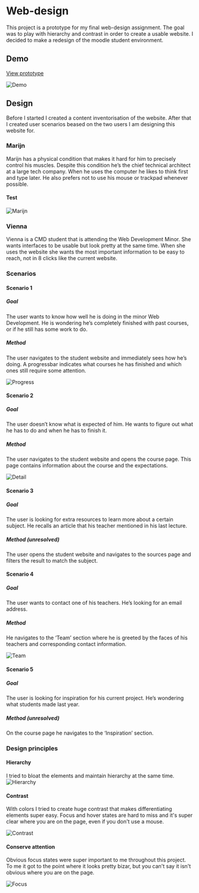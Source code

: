 # Web-design
This project is a prototype for my final web-design assignment. The goal was to play with hierarchy and contrast in order to create a usable website. I decided to make a redesign of the moodle student environment.
## Demo
[View prototype](https://hackshackshacks.github.io/web-design/prod/)

![Demo](https://github.com/hackshackshacks/web-design/blob/master/readme_images/demo.png?raw=true)

## Design
Before I started I created a content inventorisation of the website. After that I created user scenarios beased on the two users I am designing this website for.

### Marijn
Marijn has a physical condition that makes it hard for him to precisely control his muscles. Despite this condition he’s the chief technical architect at a large tech company. When he uses the computer he likes to think first and type later. He also prefers not to use his mouse or trackpad whenever possible.

#### Test
![Marijn](https://github.com/hackshackshacks/web-design/blob/master/readme_images/marijn.png?raw=true)

### Vienna
Vienna is a CMD student that is attending the Web Development Minor. She wants interfaces to be usable but look pretty at the same time. When she uses the website she wants the most important information to be easy to reach, not in 8 clicks like the current website.

### Scenarios
#### Scenario 1
##### Goal
The user wants to know how well he is doing in the minor Web Development. He is wondering he’s completely finished with past courses, or if he still has some work to do. 

##### Method
The user navigates to the student website and immediately sees how he’s doing. A progressbar indicates what courses he has finished and which ones still require some attention.

![Progress](https://github.com/hackshackshacks/web-design/blob/master/readme_images/progress.png?raw=true)

#### Scenario 2
##### Goal
The user doesn’t know what is expected of him. He wants to figure out what he has to do and when he has to finish it.

##### Method
The user navigates to the student website and opens the course page. This page contains information about the course and the expectations.

![Detail](https://github.com/hackshackshacks/web-design/blob/master/readme_images/team.png?raw=true)

#### Scenario 3
##### Goal
The user is looking for extra resources to learn more about a certain subject. He recalls an article that his teacher mentioned in his last lecture.

##### Method (unresolved)
The user opens the student website and navigates to the sources page and filters the result to match the subject.

#### Scenario 4
##### Goal
The user wants to contact one of his teachers. He’s looking for an email address.

##### Method
He navigates to the ‘Team’ section where he is greeted by the faces of his teachers and corresponding contact information.

![Team](https://github.com/hackshackshacks/web-design/blob/master/readme_images/team.png?raw=true)

#### Scenario 5
##### Goal
The user is looking for inspiration for his current project. He’s wondering what students made last year.

##### Method (unresolved)
On the course page he navigates to the ‘Inspiration’ section.

### Design principles
#### Hierarchy
I tried to bloat the elements and maintain hierarchy at the same time. 
![Hierarchy](https://github.com/hackshackshacks/web-design/blob/master/readme_images/hierarchy.png?raw=true)

#### Contrast
With colors I tried to create huge contrast that makes differentiating elements super easy. Focus and hover states are hard to miss and it's super clear where you are on the page, even if you don't use a mouse.

![Contrast](https://github.com/hackshackshacks/web-design/blob/master/readme_images/contrast.png?raw=true)

#### Conserve attention
Obvious focus states were super important to me throughout this project. To me it got to the point where it looks pretty bizar, but you can't say it isn't obvious where you are on the page.

![Focus](https://github.com/hackshackshacks/web-design/blob/master/readme_images/focus.png?raw=true)



